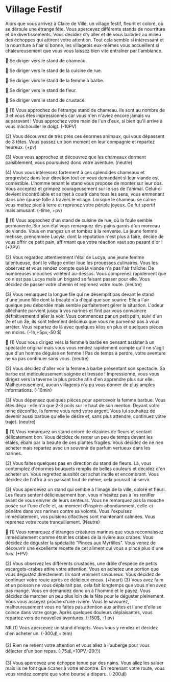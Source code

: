 # Village Festif
Alors que vous arrivez à Claire de Ville, un village festif, fleurit et coloré, où se déroule une étrange fête. Vous apercevez différents stands de nourriture et de divertissements. Vous décidez d'y aller et de vous baladez au milieu des échoppes qui attirent votre attention. Tout cela semble si intéressant et la nourriture à l'air si bonne, les villageois eux-mêmes vous accueillent si chaleureusement que vous vous laissez bien vite entraîner par l'ambiance.

🐫 Se diriger vers le stand de chameau.

🌭 Se diriger vers le stand de la cuisine de rue.

🧔 Se diriger vers le stand de la femme à barbe.

🌺 Se diriger vers le stand de fleur.

🦀 Se diriger vers le stand de crustacé.


🐫
(1) Vous approchez de l'étrange stand de chameau. Ils sont au nombre de 3 et vous êtes impressionnés car vous n'en n'aviez encore jamais vu auparavant ! Vous approchez votre main de l'un d'eux, si bien qu'il arrive à vous mâchouiller le doigt. (-10PV)

(2) Vous découvrez de très près ces énormes animaux, qui vous dépassent de 3 têtes. Vous passez un bon moment en leur compagnie et repartez heureux. (+pv)

(3) Vous vous approchez et découvrez que les chameaux dorment paisiblement, vous poursuivez donc votre aventure. (neutre)

(4) Vous vous intéressez fortement à ces splendides chameaux et progressez dans leur direction tout en vous demandant si leur viande est comestible. L'homme tenant le stand vous propose de monter sur leur dos. Vous acceptez et grimpez courageusement sur le sos de l'animal. Celui-ci devient incontrôlable et se met à courir dans tous les sens, vous emmenant dans une cpurse folle à travers le village. Lorsque le chameau se calme vous mettez pied à terre et reprenez votre périple joyeux. Ce fut sportif mais amusant. (-time, +pv)

🌭
(1) Vous approchez d'un stand de cuisine de rue, où la foule semble permanente. Sur son étal vous remarquez des pains garnis d'un morceau de viande. Vous en mangez un et tombez à la renverse. La jeune femme métisse, prénommée Lucyia, dont la réputation n'est plus à faire, décide de vous offrir ce petit pain, affirmant que votre réaction vaut son pesant d'or ! (+7PV)

(2) Vous regardez attentivement l'étal de Lucya, une jeune femme talentueuse, dont le village entier loue les prouesses culinaires. Vous les observez et vous rendez compte que la viande n'a pas l'air fraîche. De nombreuses mouches volètent au-dessus. Vous comprenez rapidement que ce n'est pas Lucya mais un brigand se faisant passer pour elle. Vous décidez de passer votre chemin et reprenez votre route. (neutre)

(3) Vous remarquez la longue file qui ne désemplit pas devant le stand d'une jeune fille dont la beauté n'a d'égal que son sourire. Elle a l'air quelque peu débordée mais semble parfaitement gérer la situation. L'odeur alléchante parvient jusqu'à vos narines et finit par vous convaincre définitivement d'aller la voir. Vous commencez par un petit pain, suivi d'un 2e et un 3e, ils sont tellement délicieux que vous ne parvenez pas à vous arrêter. Vous repartez de là avec quelques kilos en plus et quelques pièces en moins. (-1h,+5pv,-50 $)

🧔
(1) Vous vous dirigez vers la femme à barbe en pensant assister à un spectacle original mais vous vous rendez rapidement compte qu'il ne s'agit que d'un homme déguisé en femme ! Pas de temps à perdre, votre aventure ne va pas continuer sans vous. (neutre)

(2) Vous décidez d'aller voir la femme à barbe présentant son spectacle. Sa barbe est méticuleusement soignée et tressée ! Impressionné, vous vous dirigez vers la taverne la plus proche afin d'en apprendre plus sur elle. Malheureusement, aucun villageois n'a pu vous donner de plus amples informations. (-10min)

(3) Vous dépensez quelques pièces pour apercevoir la femme barbue. Vous êtes déçu : elle n'a que 2-3 poils sur le haut de son menton. Devant votre mine déconfite, la femme vous rend votre argent. Vous lui souhaitez de devenir aussi barbue qu'elle le désire et, sans plus attendre, continuez votre trajet. (neutre)

🌺
(1) Vous remarquez un stand coloré de dizaines de fleurs et sentant délicatement bon. Vous décidez de rester un peu de temps devant les étales, ébahi par la beauté de ces plantes fragiles. Vous décidez de ne rien acheter mais repartez avec un souvenir de parfum vertueux dans les narines.

(2) Vous faites quelques pas en direction du stand de fleurs. Là, vous contemplez d'énormes bouquets remplis de belles couleurs et décidez d'en acheter un. Vous regrettez aussitôt cet achat inutile et encombrant. Vous décidez de l'offrir à un passant tout de même, cela pourrait lui servir.

(3) Vous apercevez un stand qui semble à l'image de la ville, coloré et fleuri. Les fleurs sentent délicieusement bon, vous n'hésitez pas à les renifler avant de vous enivrer de leurs senteurs. Vous ne remarquez pas la mouche posée sur l'une d'elle et, au moment d'inspirer abondamment, celle-ci pénètre dans vos narines contre sa volonté. Vous l'expulsez immédiatement, vos pulsions olfactives sont maintenant calmées. Vous reprenez votre route tranquillement. (Neutre)

🦀
(1) Vous remarquez d'étranges créatures marines que vous reconnaissez immédiatement comme étant les crabes de la rivière aux crabes. Vous décidez de déguster la spécialité "Pinces aux Myrtilles". Vous venez de découvrir une excellente recette de cet aliment qui vous a pincé plus d'une fois. (+PV)

(2) Vous observez les différents crustacés, une drôle d'espèce de petits escargots-crabes attire votre attention. Vous en achetez une portion que vous dégustez directement. Ils sont vraiment savoureux. Vous décidez de continuer votre route après ce délicieux encas. (+heart)
(3) Vous avez faim et un poisson ne vous déplairait pas, cela fait longtemps que vous n'en avez pas mangé. Vous en demandez donc un à l'homme et le payez. Vous décidez de marcher un peu plus loin de la fête pour le déguster pleinement. Vous vous asseyez proche d'une rivière. Vous le savourez, malheureusement vous ne faites pas attention aux arêtes et l'une d'elle se coince dans votre gorge. Après quelques douleurs déplaisantes, vous repartez vers de nouvelles aventures. (-150$, -1 pv)


NR
(1) Vous apercevez un stand d'objets. Vous vous y rendez et décidez d'en acheter un. (-300💰,+item)

(2) Rien ne retient votre attention et vous allez à l'auberge pour vous délecter d'un bon repas. (-75💰,+10PV,-20🕑)

(3) Vous apercevez une échoppe tenue par des nains. Vous allez les saluer mais ils ne font que ricaner à votre encontre. En reprenant votre route, vous vous rendez compte que votre bourse a disparu. (-200💰)
